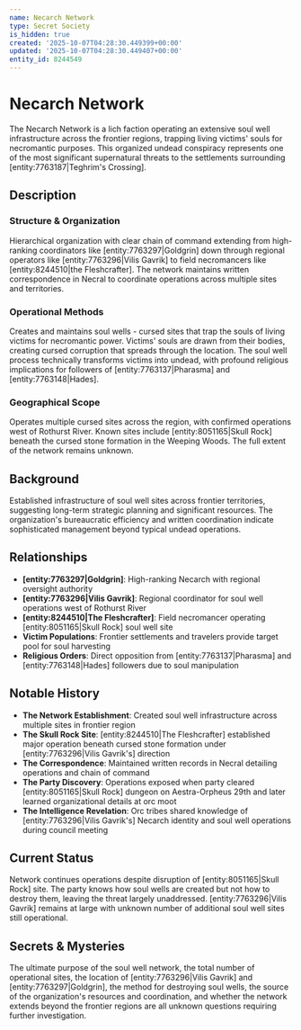 ```yaml
---
name: Necarch Network
type: Secret Society
is_hidden: true
created: '2025-10-07T04:28:30.449399+00:00'
updated: '2025-10-07T04:28:30.449407+00:00'
entity_id: 8244549
---
```


# Necarch Network

The Necarch Network is a lich faction operating an extensive soul well infrastructure across the frontier regions, trapping living victims' souls for necromantic purposes. This organized undead conspiracy represents one of the most significant supernatural threats to the settlements surrounding [entity:7763187|Teghrim's Crossing].

## Description

### Structure & Organization

Hierarchical organization with clear chain of command extending from high-ranking coordinators like [entity:7763297|Goldgrin] down through regional operators like [entity:7763296|Vilis Gavrik] to field necromancers like [entity:8244510|the Fleshcrafter]. The network maintains written correspondence in Necral to coordinate operations across multiple sites and territories.

### Operational Methods

Creates and maintains soul wells - cursed sites that trap the souls of living victims for necromantic power. Victims' souls are drawn from their bodies, creating cursed corruption that spreads through the location. The soul well process technically transforms victims into undead, with profound religious implications for followers of [entity:7763137|Pharasma] and [entity:7763148|Hades].

### Geographical Scope

Operates multiple cursed sites across the region, with confirmed operations west of Rothurst River. Known sites include [entity:8051165|Skull Rock] beneath the cursed stone formation in the Weeping Woods. The full extent of the network remains unknown.

## Background

Established infrastructure of soul well sites across frontier territories, suggesting long-term strategic planning and significant resources. The organization's bureaucratic efficiency and written coordination indicate sophisticated management beyond typical undead operations.

## Relationships

- **[entity:7763297|Goldgrin]**: High-ranking Necarch with regional oversight authority
- **[entity:7763296|Vilis Gavrik]**: Regional coordinator for soul well operations west of Rothurst River
- **[entity:8244510|The Fleshcrafter]**: Field necromancer operating [entity:8051165|Skull Rock] soul well site
- **Victim Populations**: Frontier settlements and travelers provide target pool for soul harvesting
- **Religious Orders**: Direct opposition from [entity:7763137|Pharasma] and [entity:7763148|Hades] followers due to soul manipulation

## Notable History

- **The Network Establishment**: Created soul well infrastructure across multiple sites in frontier region
- **The Skull Rock Site**: [entity:8244510|The Fleshcrafter] established major operation beneath cursed stone formation under [entity:7763296|Vilis Gavrik's] direction
- **The Correspondence**: Maintained written records in Necral detailing operations and chain of command
- **The Party Discovery**: Operations exposed when party cleared [entity:8051165|Skull Rock] dungeon on Aestra-Orpheus 29th and later learned organizational details at orc moot
- **The Intelligence Revelation**: Orc tribes shared knowledge of [entity:7763296|Vilis Gavrik's] Necarch identity and soul well operations during council meeting

## Current Status

Network continues operations despite disruption of [entity:8051165|Skull Rock] site. The party knows how soul wells are created but not how to destroy them, leaving the threat largely unaddressed. [entity:7763296|Vilis Gavrik] remains at large with unknown number of additional soul well sites still operational.

## Secrets & Mysteries

The ultimate purpose of the soul well network, the total number of operational sites, the location of [entity:7763296|Vilis Gavrik] and [entity:7763297|Goldgrin], the method for destroying soul wells, the source of the organization's resources and coordination, and whether the network extends beyond the frontier regions are all unknown questions requiring further investigation.
